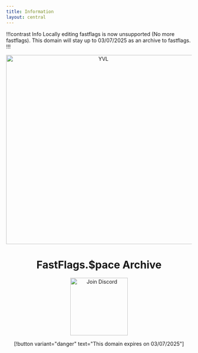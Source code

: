 ```yaml
---
title: Information
layout: central
---
```


!!!contrast Info
Locally editing fastflags is now unsupported (No more fastflags). This domain will stay up to 03/07/2025 as an archive to fastflags.
!!!


<div align="center">
  <img src="assets/cartizest.gif" width="512" alt="YVL">


# FastFlags.$pace Archive

<a href="https://discord.gg/6zqNQTSkrg">
  <img src="https://img.shields.io/discord/1241247795470536725?logo=discord&logoColor=white&label=discord&color=4d3dff" width="156" alt="Join Discord">
  </a>

</div>
<div align="center">

[!button variant="danger" text="This domain expires on 03/07/2025"]

<div align="center">
